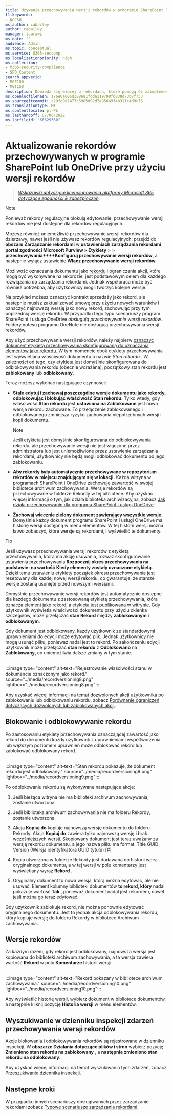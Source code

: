 ```yaml
---
title: Używanie przechowywania wersji rekordów w programie SharePoint lub OneDrive
f1.keywords:
- NOCSH
ms.author: cabailey
author: cabailey
manager: laurawi
ms.date: ''
audience: Admin
ms.topic: conceptual
ms.service: O365-seccomp
ms.localizationpriority: high
ms.collection:
- M365-security-compliance
- SPO_Content
search.appverid:
- MOE150
- MET150
description: Dowiedz się więcej o rekordach, które pomogą Ci zaimplementować rozwiązanie do zarządzania rekordami na platformie Microsoft 365.
ms.openlocfilehash: 176e0a005d388681fcda119798fd838d73b7f733
ms.sourcegitcommit: c29fc9d7477c3985d02d7a956a9f4b311c4d9c76
ms.translationtype: MT
ms.contentlocale: pl-PL
ms.lasthandoff: 07/06/2022
ms.locfileid: "66629360"
---
```

# <a name="use-record-versioning-to-update-records-stored-in-sharepoint-or-onedrive"></a>Aktualizowanie rekordów przechowywanych w programie SharePoint lub OneDrive przy użyciu wersji rekordów

>*[Wskazówki dotyczące licencjonowania platformy Microsoft 365 dotyczące zgodności & zabezpieczeń](/office365/servicedescriptions/microsoft-365-service-descriptions/microsoft-365-tenantlevel-services-licensing-guidance/microsoft-365-security-compliance-licensing-guidance).*

> [!NOTE]
> Ponieważ rekordy regulacyjne blokują edytowanie, przechowywanie wersji rekordów nie jest dostępne dla rekordów regulacyjnych.
>
> Możesz również uniemożliwić przechowywanie wersji rekordów dla dzierżawy, nawet jeśli nie używasz rekordów regulacyjnych: przejdź do **obszaru Zarządzanie rekordami** w **ustawieniach zarządzania rekordami portal zgodności Microsoft Purview > Etykiety** >  > **przechowywania****Konfiguruj przechowywanie wersji rekordów**, a następnie wyłącz ustawienie **Włącz przechowywanie wersji rekordów**.

Możliwość oznaczania dokumentu jako [rekordu](records-management.md#records) i ograniczania akcji, które mogą być wykonywane na rekordzie, jest podstawowym celem dla każdego rozwiązania do zarządzania rekordami. Jednak współpraca może być również potrzebna, aby użytkownicy mogli tworzyć kolejne wersje.

Na przykład możesz oznaczyć kontrakt sprzedaży jako rekord, ale następnie musisz zaktualizować umowę przy użyciu nowych warunków i oznaczyć najnowszą wersję jako nowy rekord, zachowując przy tym poprzednią wersję rekordu. W przypadku tego typu scenariuszy program SharePoint i usługa OneDrive *obsługują przechowywanie wersji rekordów*. Foldery notesu programu OneNote nie obsługują przechowywania wersji rekordów.

Aby użyć przechowywania wersji rekordów, należy najpierw [oznaczyć dokument etykietą przechowywania skonfigurowaną do oznaczania elementów jako rekordu](declare-records.md). W tym momencie obok etykiety przechowywania jest wyświetlana właściwość dokumentu o nazwie *Stan rekordu* . W zależności od tego, czy etykieta jest domyślnie skonfigurowana do odblokowywania rekordu (obecnie wdrażana), początkowy stan rekordu jest **zablokowany** lub **odblokowany**.

Teraz możesz wykonać następujące czynności:

- **Stale edytuj i zachowaj poszczególne wersje dokumentu jako rekordy, odblokowując i blokując właściwość Stan rekordu.** Tylko wtedy, gdy właściwość **Stan rekordu** jest **ustawiona na Zablokowane** jest nowa wersja rekordu zachowane. To przełączenie zablokowanego i odblokowanego zmniejsza ryzyko zachowania niepotrzebnych wersji i kopii dokumentu.
    
    > [!NOTE]
    > Jeśli etykieta jest domyślnie skonfigurowana do odblokowywania rekordu, ale przechowywanie wersji nie jest włączone przez administratora lub jest uniemożliwione przez ustawienie zarządzania rekordami, użytkownicy nie będą mogli odblokować dokumentu po jego zablokowaniu.

- **Aby rekordy były automatycznie przechowywane w repozytorium rekordów w miejscu znajdującym się w lokacji.** Każda witryna w programach SharePoint i OneDrive zachowuje zawartość w swojej bibliotece archiwum zachowywania. Wersje rekordów są przechowywane w folderze Rekordy w tej bibliotece. Aby uzyskać więcej informacji o tym, jak działa biblioteka archiwizacyjna, zobacz [Jak działa przechowywanie dla programu SharePoint i usługi OneDrive](retention-policies-sharepoint.md#how-retention-works-for-sharepoint-and-onedrive).

- **Zachowaj wiecznie zielony dokument zawierający wszystkie wersje.** Domyślnie każdy dokument programu SharePoint i usługi OneDrive ma historię wersji dostępną w menu elementów. W tej historii wersji można łatwo zobaczyć, które wersje są rekordami, i wyświetlić te dokumenty.

> [!TIP]
> Jeśli używasz przechowywania wersji rekordów z etykietą przechowywania, która ma akcję usuwania, rozważ skonfigurowanie ustawienia przechowywania **Rozpocznij okres przechowywania na podstawie: na wartość** **Kiedy elementy zostały oznaczone etykietą**. Dzięki temu ustawieniu etykiety początek okresu przechowywania jest resetowany dla każdej nowej wersji rekordu, co gwarantuje, że starsze wersje zostaną usunięte przed nowszymi wersjami.

Domyślnie przechowywanie wersji rekordów jest automatycznie dostępne dla każdego dokumentu z zastosowaną etykietą przechowywania, która oznacza element jako rekord, a etykieta jest [publikowana w witrynie](create-apply-retention-labels.md). Gdy użytkownik wyświetla właściwości dokumentu przy użyciu okienka szczegółów, może przełączać **stan Rekord** między **zablokowanym** i **odblokowanym**.

Gdy dokument jest odblokowany, każdy użytkownik ze standardowymi uprawnieniami do edycji może edytować plik. Jednak użytkownicy nie mogą usunąć pliku, ponieważ nadal jest to rekord. Po zakończeniu edycji użytkownik może przełączać **stan rekordu** z **Odblokowano** na **Zablokowany**, co uniemożliwia dalsze zmiany w tym stanie.
<br/><br/>

:::image type="content" alt-text="Rejestrowanie właściwości stanu w dokumencie oznaczonym jako rekord." source="../media/recordversioning8.png" lightbox="../media/recordversioning8.png":::

Aby uzyskać więcej informacji na temat dozwolonych akcji użytkownika po zablokowaniu lub odblokowaniu rekordu, zobacz [Porównanie ograniczeń dotyczących dozwolonych lub zablokowanych akcji](records-management.md#compare-restrictions-for-what-actions-are-allowed-or-blocked).

## <a name="locking-and-unlocking-a-record"></a>Blokowanie i odblokowywanie rekordu

Po zastosowaniu etykiety przechowywania oznaczającej zawartość jako rekord do dokumentu każdy użytkownik z uprawnieniami współtworzenia lub węższym poziomem uprawnień może odblokować rekord lub zablokować odblokowany rekord.
<br/><br/>

:::image type="content" alt-text="Stan rekordu pokazuje, że dokument rekordu jest odblokowany." source="../media/recordversioning9.png" lightbox="../media/recordversioning9.png":::

Po odblokowaniu rekordu są wykonywane następujące akcje:

1. Jeśli bieżąca witryna nie ma biblioteki archiwum zachowywania, zostanie utworzona.

2. Jeśli biblioteka archiwum zachowywania nie ma folderu Rekordy, zostanie utworzona.

3. Akcja **Kopiuj do** kopiuje najnowszą wersję dokumentu do folderu Rekordy. Akcja **Kopiuj do** zawiera tylko najnowszą wersję i brak wcześniejszych wersji. Skopiowany dokument jest teraz uważany za wersję rekordu dokumentu, a jego nazwa pliku ma format: Title GUID Version (Wersja identyfikatora GUID tytułu) \[\#\]

4. Kopia utworzona w folderze Rekordy jest dodawana do historii wersji oryginalnego dokumentu, a w tej wersji w polu komentarzy jest wyświetlany wyraz **Rekord** .

5. Oryginalny dokument to nowa wersja, którą można edytować, ale nie usuwać. Element kolumny biblioteki dokumentów **to rekord, który** nadal pokazuje wartość **Tak** , ponieważ dokument nadal jest rekordem, nawet jeśli można go teraz edytować.

Gdy użytkownik zablokuje rekord, nie można ponownie edytować oryginalnego dokumentu. Jest to jednak akcja odblokowywania rekordu, który kopiuje wersję do folderu Rekordy w bibliotece Archiwum zachowywania.

## <a name="record-versions"></a>Wersje rekordów

Za każdym razem, gdy rekord jest odblokowany, najnowsza wersja jest kopiowana do biblioteki archiwum zachowywania, a ta wersja zawiera wartość **Rekord** w polu **Komentarze** historii wersji.
<br/><br/>

:::image type="content" alt-text="Rekord pokazany w bibliotece archiwum zachowywania." source="../media/recordversioning10.png" lightbox="../media/recordversioning10.png":::

Aby wyświetlić historię wersji, wybierz dokument w bibliotece dokumentów, a następnie kliknij pozycję **Historia wersji** w menu elementów.

## <a name="searching-the-audit-log-for-record-versioning-events"></a>Wyszukiwanie w dzienniku inspekcji zdarzeń przechowywania wersji rekordów

Akcje blokowania i odblokowywania rekordów są rejestrowane w dzienniku inspekcji. W **obszarze Działania dotyczące plików i stron** wybierz pozycję **Zmieniono stan rekordu na zablokowany** , a **następnie zmieniono stan rekordu na odblokowany**.

Aby uzyskać więcej informacji na temat wyszukiwania tych zdarzeń, zobacz [Przeszukiwanie dziennika inspekcji](search-the-audit-log-in-security-and-compliance.md#file-and-page-activities).

## <a name="next-steps"></a>Następne kroki

W przypadku innych scenariuszy obsługiwanych przez zarządzanie rekordami zobacz [Typowe scenariusze zarządzania rekordami](get-started-with-records-management.md#common-scenarios).
